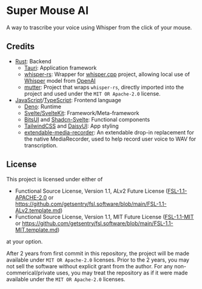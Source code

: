 # Super Mouse AI

A way to trascribe your voice using Whisper from the click of your mouse.

## Credits

- [Rust](https://www.rust-lang.org): Backend
  - [Tauri](https://tauri.app): Application framework
  - [whisper-rs](https://github.com/tazz4843/whisper-rs): Wrapper for
    [whisper.cpp](https://github.com/ggerganov/whisper.cpp) project, allowing
    local use of [Whisper](https://github.com/openai/whisper) model from
    [OpenAI](https://openai.com/index/whisper/)
  - [mutter](https://github.com/sigaloid/mutter): Project that wraps
    `whisper-rs`, directly imported into the project and used under the
    `MIT OR Apache-2.0` license.
- [JavaScript](https://developer.mozilla.org/en-US/docs/Web/JavaScript)/[TypeScript](https://www.typescriptlang.org):
  Frontend language
  - [Deno](https://deno.com): Runtime
  - [Svelte/SvelteKit](https://svelte.dev): Framework/Meta-framework
  - [BitsUI](https://www.bits-ui.com/docs/introduction) and
    [Shadcn-Svelte](https://www.shadcn-svelte.com): Functional components
  - [TailwindCSS](https://tailwindcss.com) and [DaisyUI](https://daisyui.com):
    App styling
  - [extendable-media-recorder](https://github.com/chrisguttandin/extendable-media-recorder):
    An extendable drop-in replacement for the native MediaRecorder, used to help
    record user voice to WAV for transcription.

## License

This project is licensed under either of

- Functional Source License, Version 1.1, ALv2 Future License
  ([FSL-1.1-APACHE-2.0](LICENSE-FSL-1.1-ALv2.md) or
  <https://github.com/getsentry/fsl.software/blob/main/FSL-1.1-ALv2.template.md>)
- Functional Source License, Version 1.1, MIT Future License
  ([FSL-1.1-MIT](LICENSE-FSL-1.1-MIT.md) or
  <https://github.com/getsentry/fsl.software/blob/main/FSL-1.1-MIT.template.md>)

at your option.

After 2 years from first commit in this repository, the project will be made
available under `MIT OR Apache-2.0` licenses. Prior to the 2 years, you may not
sell the software without explicit grant from the author. For any
non-commerical/private uses, you may treat the repository as if it were made
available under the `MIT OR Apache-2.0` licenses.
